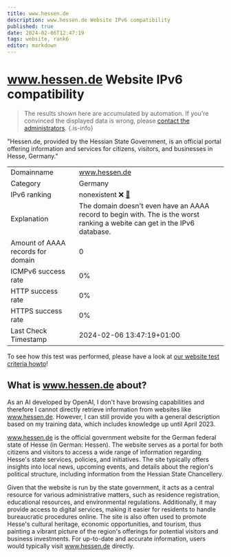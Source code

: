 ```yaml
---
title: www.hessen.de
description: www.hessen.de Website IPv6 compatibility
published: true
date: 2024-02-06T12:47:19
tags: website, rank6
editor: markdown
---
```


# www.hessen.de Website IPv6 compatibility

> The results shown here are accumulated by automation. If you're convinced the displayed data is wrong, please [contact the administrators](/howto/chat). 
{.is-info}

"Hessen.de, provided by the Hessian State Government, is an official portal offering information and services for citizens, visitors, and businesses in Hesse, Germany."


|   |   |
| - | - |
| Domainname | www.hessen.de
| Category | Germany |
| IPv6 ranking | nonexistent :x: [🔗](/howto/ranking) |
| Explanation | The domain doesn't even have an AAAA record to begin with. The is the worst ranking a webite can get in the IPv6 database. |
| Amount of AAAA records for domain | 0 |
| ICMPv6 success rate | 0%|
| HTTP success rate | 0% |
| HTTPS success rate | 0% |
| Last Check Timestamp | 2024-02-06 13:47:19+01:00 |

To see how this test was performed, please have a look at [our website test criteria howto](/howto/testcriteria/website)!


## What is www.hessen.de about?
As an AI developed by OpenAI, I don't have browsing capabilities and therefore I cannot directly retrieve information from websites like www.hessen.de. However, I can still provide you with a general description based on my training data, which includes knowledge up until April 2023.

www.hessen.de is the official government website for the German federal state of Hesse (in German: Hessen). The website serves as a portal for both citizens and visitors to access a wide range of information regarding Hesse's state services, policies, and initiatives. The site typically offers insights into local news, upcoming events, and details about the region's political structure, including information from the Hessian State Chancellery.

Given that the website is run by the state government, it acts as a central resource for various administrative matters, such as residence registration, educational resources, and environmental regulations. Additionally, it may provide access to digital services, making it easier for residents to handle bureaucratic procedures online. The site is also often used to promote Hesse's cultural heritage, economic opportunities, and tourism, thus painting a vibrant picture of the region's offerings for potential visitors and business investments. For up-to-date and accurate information, users would typically visit www.hessen.de directly.


